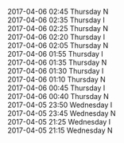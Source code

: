 2017-04-06 02:45 Thursday  N  
2017-04-06 02:35 Thursday  I  
2017-04-06 02:25 Thursday  N  
2017-04-06 02:20 Thursday  I  
2017-04-06 02:05 Thursday  N  
2017-04-06 01:55 Thursday  I  
2017-04-06 01:35 Thursday  N  
2017-04-06 01:30 Thursday  I  
2017-04-06 01:10 Thursday  N  
2017-04-06 00:45 Thursday  I  
2017-04-06 00:40 Thursday  N  
2017-04-05 23:50 Wednesday  I  
2017-04-05 23:45 Wednesday  N  
2017-04-05 21:25 Wednesday  I  
2017-04-05 21:15 Wednesday  N  
